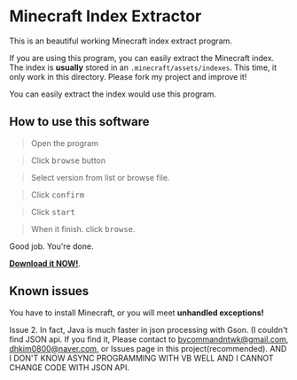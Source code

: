 # Minecraft Index Extractor

This is an beautiful working Minecraft index extract program.

If you are using this program, you can easily extract the Minecraft index.
The index is **usually** stored in an `.minecraft/assets/indexes`. This time, it only work in this directory. Please fork my project and improve it!

You can easily extract the index would use this program.
## How to use this software

> Open the program

> Click <kbd>browse</kbd> button

> Select version from list or browse file.

> Click <kbd>confirm</kbd>

> Click <kbd>start</kbd>

> When it finish. click <kbd>browse</kbd>.

Good job. You're done.

[**Download it NOW!**](https://github.com/dhkim0800/indexextract/releases/download/3.0b7/indexextract.exe).

## Known issues
You have to install Minecraft, or you will meet **unhandled exceptions!**

Issue 2. In fact, Java is much faster in json processing with Gson. (I couldn't find JSON api. If you find it, Please contact to bycommandntwk@gmail.com, dhkim0800@naver.com, or Issues page in this project(recommended). AND I DON'T KNOW ASYNC PROGRAMMING WITH VB WELL AND I CANNOT CHANGE CODE WITH JSON API.
